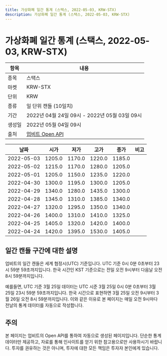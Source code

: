 ```yaml
---
title: 가상화폐 일간 통계 (스택스, 2022-05-03, KRW-STX)
description: 가상화폐 일간 통계 (스택스, 2022-05-03, KRW-STX)
---
```



가상화폐 일간 통계 (스택스, 2022-05-03, KRW-STX)
===

|항목|내용|
|--|--|
|종목|스택스|
|마켓|KRW-STX|
|단위|KRW|
|종류|일 단위 캔들 (10일치)|
|기간|2022년 04월 24일 09시 - 2022년 05월 03일 09시|
|생성일|2022년 05월 04일 09시|
|출처|[업비트 Open API](https://docs.upbit.com)|


|날짜|시가|저가|고가|종가|비고|
|--|--|--|--|--|--|
|2022-05-03|1205.0|1170.0|1220.0|1185.0|    |
|2022-05-02|1215.0|1170.0|1280.0|1205.0|    |
|2022-05-01|1205.0|1150.0|1235.0|1220.0|    |
|2022-04-30|1300.0|1195.0|1300.0|1205.0|    |
|2022-04-29|1340.0|1280.0|1435.0|1300.0|    |
|2022-04-28|1345.0|1310.0|1385.0|1340.0|    |
|2022-04-27|1320.0|1295.0|1350.0|1340.0|    |
|2022-04-26|1400.0|1310.0|1410.0|1325.0|    |
|2022-04-25|1405.0|1320.0|1420.0|1400.0|    |
|2022-04-24|1420.0|1395.0|1530.0|1405.0|    |


일간 캔들 구간에 대한 설명
---


업비트의 일간 캔들은 세계 협정시(UTC) 기준입니다. 
UTC 기준 0시 0분 0초부터 23시 59분 59초까지입니다. 
한국 시간인 KST 기준으로는 전일 오전 9시부터 다음날 오전 8시 59분까지입니다. 


예를들면, UTC 기준 3월 25일 데이터는 UTC 시준 3월 25일 0시 0분 0초부터 3월 25일 23시 59분 59초까지입니다. 
한국 시간으로 표현하면 3월 25일 오전 9시부터 3월 26일 오전 8시 59분까지입니다. 
이와 같은 이유로 본 페이지는 매일 오전 9시마다 전날의 통계 데이터를 자동으로 작성합니다. 


주의
---


본 페이지는 업비트의 Open API를 통하여 자동으로 생성된 페이지입니다. 
단순한 통계 데이터만 제공하고, 자료를 통해 인사이트를 얻기 위한 참고용으로만 사용하시기 바랍니다. 
투자를 권유하는 것은 아니며, 투자에 대한 모든 책임은 투자자 본인에게 있습니다. 
